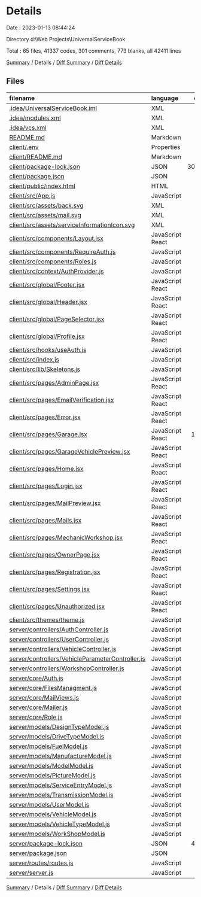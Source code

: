 # Details

Date : 2023-01-13 08:44:24

Directory d:\\Web Projects\\UniversalServiceBook

Total : 65 files,  41337 codes, 301 comments, 773 blanks, all 42411 lines

[Summary](results.md) / Details / [Diff Summary](diff.md) / [Diff Details](diff-details.md)

## Files
| filename | language | code | comment | blank | total |
| :--- | :--- | ---: | ---: | ---: | ---: |
| [.idea/UniversalServiceBook.iml](/.idea/UniversalServiceBook.iml) | XML | 12 | 0 | 0 | 12 |
| [.idea/modules.xml](/.idea/modules.xml) | XML | 8 | 0 | 0 | 8 |
| [.idea/vcs.xml](/.idea/vcs.xml) | XML | 6 | 0 | 0 | 6 |
| [README.md](/README.md) | Markdown | 9 | 0 | 7 | 16 |
| [client/.env](/client/.env) | Properties | 8 | 0 | 0 | 8 |
| [client/README.md](/client/README.md) | Markdown | 1 | 0 | 1 | 2 |
| [client/package-lock.json](/client/package-lock.json) | JSON | 30,481 | 0 | 1 | 30,482 |
| [client/package.json](/client/package.json) | JSON | 51 | 0 | 1 | 52 |
| [client/public/index.html](/client/public/index.html) | HTML | 30 | 0 | 1 | 31 |
| [client/src/App.js](/client/src/App.js) | JavaScript | 218 | 0 | 17 | 235 |
| [client/src/assets/back.svg](/client/src/assets/back.svg) | XML | 11 | 0 | 1 | 12 |
| [client/src/assets/mail.svg](/client/src/assets/mail.svg) | XML | 4 | 0 | 1 | 5 |
| [client/src/assets/serviceInformationIcon.svg](/client/src/assets/serviceInformationIcon.svg) | XML | 7 | 0 | 1 | 8 |
| [client/src/components/Layout.jsx](/client/src/components/Layout.jsx) | JavaScript React | 47 | 0 | 6 | 53 |
| [client/src/components/RequireAuth.js](/client/src/components/RequireAuth.js) | JavaScript | 18 | 1 | 5 | 24 |
| [client/src/components/Roles.js](/client/src/components/Roles.js) | JavaScript | 7 | 0 | 1 | 8 |
| [client/src/context/AuthProvider.js](/client/src/context/AuthProvider.js) | JavaScript | 11 | 0 | 4 | 15 |
| [client/src/global/Footer.jsx](/client/src/global/Footer.jsx) | JavaScript React | 92 | 0 | 13 | 105 |
| [client/src/global/Header.jsx](/client/src/global/Header.jsx) | JavaScript React | 190 | 0 | 33 | 223 |
| [client/src/global/PageSelector.jsx](/client/src/global/PageSelector.jsx) | JavaScript React | 63 | 11 | 7 | 81 |
| [client/src/global/Profile.jsx](/client/src/global/Profile.jsx) | JavaScript React | 185 | 5 | 17 | 207 |
| [client/src/hooks/useAuth.js](/client/src/hooks/useAuth.js) | JavaScript | 6 | 0 | 2 | 8 |
| [client/src/index.js](/client/src/index.js) | JavaScript | 11 | 5 | 1 | 17 |
| [client/src/lib/Skeletons.js](/client/src/lib/Skeletons.js) | JavaScript | 32 | 0 | 7 | 39 |
| [client/src/pages/AdminPage.jsx](/client/src/pages/AdminPage.jsx) | JavaScript React | 17 | 7 | 8 | 32 |
| [client/src/pages/EmailVerification.jsx](/client/src/pages/EmailVerification.jsx) | JavaScript React | 61 | 7 | 7 | 75 |
| [client/src/pages/Error.jsx](/client/src/pages/Error.jsx) | JavaScript React | 14 | 0 | 3 | 17 |
| [client/src/pages/Garage.jsx](/client/src/pages/Garage.jsx) | JavaScript React | 1,290 | 54 | 135 | 1,479 |
| [client/src/pages/GarageVehiclePreview.jsx](/client/src/pages/GarageVehiclePreview.jsx) | JavaScript React | 660 | 3 | 71 | 734 |
| [client/src/pages/Home.jsx](/client/src/pages/Home.jsx) | JavaScript React | 361 | 12 | 43 | 416 |
| [client/src/pages/Login.jsx](/client/src/pages/Login.jsx) | JavaScript React | 108 | 4 | 17 | 129 |
| [client/src/pages/MailPreview.jsx](/client/src/pages/MailPreview.jsx) | JavaScript React | 180 | 1 | 20 | 201 |
| [client/src/pages/Mails.jsx](/client/src/pages/Mails.jsx) | JavaScript React | 148 | 0 | 18 | 166 |
| [client/src/pages/MechanicWorkshop.jsx](/client/src/pages/MechanicWorkshop.jsx) | JavaScript React | 218 | 4 | 29 | 251 |
| [client/src/pages/OwnerPage.jsx](/client/src/pages/OwnerPage.jsx) | JavaScript React | 17 | 0 | 7 | 24 |
| [client/src/pages/Registration.jsx](/client/src/pages/Registration.jsx) | JavaScript React | 95 | 0 | 12 | 107 |
| [client/src/pages/Settings.jsx](/client/src/pages/Settings.jsx) | JavaScript React | 222 | 145 | 37 | 404 |
| [client/src/pages/Unauthorized.jsx](/client/src/pages/Unauthorized.jsx) | JavaScript React | 19 | 0 | 4 | 23 |
| [client/src/themes/theme.js](/client/src/themes/theme.js) | JavaScript | 114 | 5 | 3 | 122 |
| [server/controllers/AuthController.js](/server/controllers/AuthController.js) | JavaScript | 102 | 0 | 15 | 117 |
| [server/controllers/UserController.js](/server/controllers/UserController.js) | JavaScript | 112 | 0 | 14 | 126 |
| [server/controllers/VehicleController.js](/server/controllers/VehicleController.js) | JavaScript | 289 | 0 | 36 | 325 |
| [server/controllers/VehicleParameterController.js](/server/controllers/VehicleParameterController.js) | JavaScript | 283 | 15 | 32 | 330 |
| [server/controllers/WorkshopController.js](/server/controllers/WorkshopController.js) | JavaScript | 347 | 4 | 48 | 399 |
| [server/core/Auth.js](/server/core/Auth.js) | JavaScript | 25 | 1 | 2 | 28 |
| [server/core/FilesManagment.js](/server/core/FilesManagment.js) | JavaScript | 139 | 0 | 14 | 153 |
| [server/core/MailViews.js](/server/core/MailViews.js) | JavaScript | 148 | 0 | 4 | 152 |
| [server/core/Mailer.js](/server/core/Mailer.js) | JavaScript | 24 | 0 | 4 | 28 |
| [server/core/Role.js](/server/core/Role.js) | JavaScript | 7 | 0 | 1 | 8 |
| [server/models/DesignTypeModel.js](/server/models/DesignTypeModel.js) | JavaScript | 20 | 0 | 3 | 23 |
| [server/models/DriveTypeModel.js](/server/models/DriveTypeModel.js) | JavaScript | 20 | 0 | 3 | 23 |
| [server/models/FuelModel.js](/server/models/FuelModel.js) | JavaScript | 15 | 0 | 2 | 17 |
| [server/models/ManufactureModel.js](/server/models/ManufactureModel.js) | JavaScript | 20 | 0 | 3 | 23 |
| [server/models/ModelModel.js](/server/models/ModelModel.js) | JavaScript | 20 | 0 | 3 | 23 |
| [server/models/PictureModel.js](/server/models/PictureModel.js) | JavaScript | 25 | 0 | 3 | 28 |
| [server/models/ServiceEntryModel.js](/server/models/ServiceEntryModel.js) | JavaScript | 65 | 0 | 8 | 73 |
| [server/models/TransmissionModel.js](/server/models/TransmissionModel.js) | JavaScript | 20 | 0 | 3 | 23 |
| [server/models/UserModel.js](/server/models/UserModel.js) | JavaScript | 71 | 0 | 4 | 75 |
| [server/models/VehicleModel.js](/server/models/VehicleModel.js) | JavaScript | 170 | 0 | 4 | 174 |
| [server/models/VehicleTypeModel.js](/server/models/VehicleTypeModel.js) | JavaScript | 15 | 0 | 3 | 18 |
| [server/models/WorkShopModel.js](/server/models/WorkShopModel.js) | JavaScript | 68 | 0 | 5 | 73 |
| [server/package-lock.json](/server/package-lock.json) | JSON | 4,133 | 0 | 1 | 4,134 |
| [server/package.json](/server/package.json) | JSON | 30 | 0 | 1 | 31 |
| [server/routes/routes.js](/server/routes/routes.js) | JavaScript | 66 | 6 | 11 | 83 |
| [server/server.js](/server/server.js) | JavaScript | 71 | 11 | 5 | 87 |

[Summary](results.md) / Details / [Diff Summary](diff.md) / [Diff Details](diff-details.md)